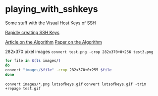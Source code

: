 # playing_with_sshkeys
Some stuff with the Visual Host Keys of SSH

[Rapidly creating SSH Keys](https://outflux.net/blog/archives/2008/10/30/how-to-drain-your-entropy-and-have-fun-with-ssh-fingerprint-ascii-art/)

[Article on the Algorithm](https://blog.benjojo.co.uk/post/ssh-randomart-how-does-it-work-art)
[Paper on the Algorithm](http://www.dirk-loss.de/sshvis/drunken_bishop.pdf)


282x370 pixel images
`convert test.png -crop 282x370+0+256 test3.png`

```bash
for file in $(ls images/)
do
convert "images/$file" -crop 282x370+0+255 $file
done
```

`convert images/*.png lotsofkeys.gif`
`convert lotsofkeys.gif -trim +repage test.gif`
